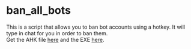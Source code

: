 # ban_all_bots  
This is a script that allows you to ban bot accounts using a hotkey. It will type in chat for you in order to ban them.  
Get the AHK file [here](https://raw.githubusercontent.com/Mrlilal/autohotkey/main/ban_all_bots.ahk) and the EXE [here](https://github.com/Mrlilal/autohotkey/blob/main/ban_all_bots.exe?raw=true).
